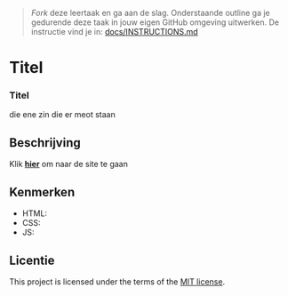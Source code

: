 > _Fork_ deze leertaak en ga aan de slag. Onderstaande outline ga je gedurende deze taak in jouw eigen GitHub omgeving uitwerken. De instructie vind je in: [docs/INSTRUCTIONS.md](docs/INSTRUCTIONS.md)

# Titel
<!-- Geef je project een titel en schrijf in één zin wat het is -->
### Titel
die ene zin die er meot staan 
## Beschrijving
<!-- In de Beschrijving staat hoe je project er uit ziet, hoe het werkt en wat je er mee kan. -->

<!-- Voeg een mooie poster visual toe 📸 -->

<!-- Voeg een link toe naar Github Pages 🌐-->
Klik  **[hier](https://kaankalmi.github.io/the-startup-responsive-interactieve-website/)**  om naar de site te gaan

## Kenmerken
<!-- Bij Kenmerken staat welke technieken zijn gebruikt en hoe. Wat is de HTML structuur? Wat zijn de belangrijkste dingen in CSS? Wat is er met JS gedaan en hoe? -->
- HTML:
- CSS:
- JS:
## Licentie
This project is licensed under the terms of the [MIT license](./LICENSE).

